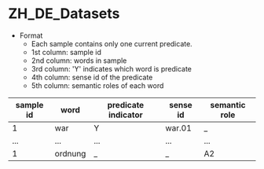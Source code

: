 # ZH_DE_Datasets
 - Format
    - Each sample contains only one current predicate.
    - 1st column: sample id
    - 2nd column: words in sample
    - 3rd column: 'Y' indicates which word is predicate
    - 4th column: sense id of the predicate
    - 5th column: semantic roles of each word
 
| sample id      | word |       predicate indicator | sense id | semantic role |
| ----------- | ----------- |  ----------- |  ----------- | ----------- | 
| 1      | war       | Y       | war.01 | _ |
| ...      | ...       | ...       | ... | ... |
| 1      | ordnung       | _       | _ | A2 |